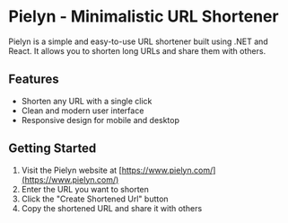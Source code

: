 # Pielyn - Minimalistic URL Shortener

Pielyn is a simple and easy-to-use URL shortener built using .NET and React. It allows you to shorten long URLs and share them with others.

## Features

- Shorten any URL with a single click
- Clean and modern user interface
- Responsive design for mobile and desktop

## Getting Started

1. Visit the Pielyn website at [https://www.pielyn.com/](https://www.pielyn.com/)
2. Enter the URL you want to shorten
4. Click the "Create Shortened Url" button
5. Copy the shortened URL and share it with others


